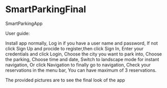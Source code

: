# SmartParkingFinal
SmartParkingApp

User guide:

Install app normally, Log in if you have a user name and password, If not click Sign Up and procide to register,then click Sign In, Enter your credentials and click Login, Choose the city you want to park into, Choose the parking, Choose time and date, Switch to landscape mode for instant navigation, Or click Navigation to finally go to navigation, Check your reservations in the menu bar, You can have maximum of 3 reservations.

The provided pictures are to see the final look of the app
